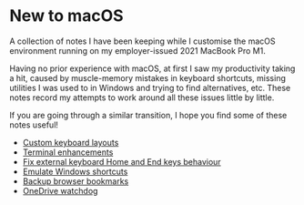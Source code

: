 # New to macOS

A collection of notes I have been keeping while I customise the macOS environment running on my employer-issued 2021 MacBook Pro M1.

Having no prior experience with macOS, at first I saw my productivity taking a hit, caused by muscle-memory mistakes in keyboard shortcuts, missing utilities I was used to in Windows and trying to find alternatives, etc. These notes record my attempts to work around all these issues little by little.

If you are going through a similar transition, I hope you find some of these notes useful!

- [Custom keyboard layouts](custom-keyboard-layouts.md)
- [Terminal enhancements](terminal.md)
- [Fix external keyboard Home and End keys behaviour](https://discussions.apple.com/thread/251108215)
- [Emulate Windows shortcuts](emulate-windows-shortcuts.md)
- [Backup browser bookmarks](backup-browser-bookmarks.md)
- [OneDrive watchdog](onedrive-watchdog.md)

